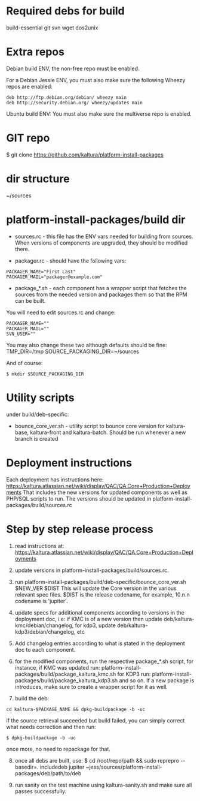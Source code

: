 Required debs for build
=======================
build-essential git svn wget dos2unix

Extra repos
===========
Debian build ENV, the non-free repo must be enabled.

For a Debian Jessie ENV, you must also make sure the following Wheezy repos are enabled:
```
deb http://ftp.debian.org/debian/ wheezy main
deb http://security.debian.org/ wheezy/updates main
```

Ubuntu build ENV: You must also make sure the multiverse repo is enabled.


GIT repo
========
$ git clone https://github.com/kaltura/platform-install-packages

dir structure
========================
~/sources

platform-install-packages/build dir
================================================
* sources.rc - this file has the ENV vars needed for building from sources. When versions of components are upgraded, they should be modified there.

* packager.rc - should have the following vars:
```
PACKAGER_NAME="First Last"
PACKAGER_MAIL="packager@example.com"
```

* package_*.sh - each component has a wrapper script that fetches the sources from the needed version and packages them so that the RPM can be built.

You will need to edit sources.rc and change:
```
PACKAGER_NAME=""
PACKAGER_MAIL=""
SVN_USER=""
```
You may also change these two although defaults should be fine:
TMP_DIR=/tmp
SOURCE_PACKAGING_DIR=~/sources

And of course:
```
$ mkdir $SOURCE_PACKAGING_DIR
```
Utility scripts
===============
under build/deb-specific:

* bounce_core_ver.sh - utility script to bounce core version for kaltura-base, kaltura-front and kaltura-batch. Should be run whenever a new branch is created

Deployment instructions
================================
Each deployment has instructions here:
https://kaltura.atlassian.net/wiki/display/QAC/QA.Core+Production+Deployments
That includes the new versions for updated components as well as PHP/SQL scripts to run.
The versions should be updated in platform-install-packages/build/sources.rc

Step by step release process
============================
1. read instructions at: https://kaltura.atlassian.net/wiki/display/QAC/QA.Core+Production+Deployments

2. update versions in platform-install-packages/build/sources.rc.

3. run platform-install-packages/build/deb-specific/bounce_core_ver.sh $NEW_VER $DIST
This will update the Core version in the various relevant spec files. $DIST is the release codename, for example, 10.n.n codename is 'jupiter'.

4. update specs for additional components according to versions in the deployment doc, i.e:
if KMC is of a new version then update deb/kaltura-kmc/debian/changelog, for kdp3, update deb/kaltura-kdp3/debian/changelog, etc

5. Add changelog entries according to what is stated in the deployment doc to each component.

6. for the modified components, run the respective package_*.sh script, for instance, if KMC was updated run:
platform-install-packages/build/package_kaltura_kmc.sh
for KDP3 run:
platform-install-packages/build/package_kaltura_kdp3.sh
and so on.
If a new package is introduces, make sure to create a wrapper script for it as well. 

7. build the deb:
```
cd kaltura-$PACKAGE_NAME && dpkg-buildpackage -b -uc
```
if the source retrieval succeeded but build failed, you can simply correct what needs correction and then run:
```
$ dpkg-buildpackage -b -uc
```
once more, no need to repackage for that.

8. once all debs are built, use: 
$ cd /root/repo/path && sudo reprepro --basedir=. includedeb jupiter ~jess/sources/platform-install-packages/deb/path/to/deb

9. run sanity on the test machine using kaltura-sanity.sh and make sure all passes successfully.
